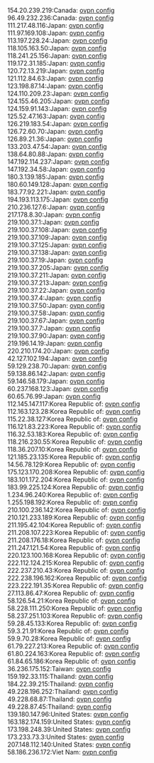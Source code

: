 154.20.239.219:Canada: [ovpn config](vpn/154_20_239_219.ovpn)  
96.49.232.236:Canada: [ovpn config](vpn/96_49_232_236.ovpn)  
111.217.48.116:Japan: [ovpn config](vpn/111_217_48_116.ovpn)  
111.97.169.108:Japan: [ovpn config](vpn/111_97_169_108.ovpn)  
113.197.228.24:Japan: [ovpn config](vpn/113_197_228_24.ovpn)  
118.105.163.50:Japan: [ovpn config](vpn/118_105_163_50.ovpn)  
118.241.25.156:Japan: [ovpn config](vpn/118_241_25_156.ovpn)  
119.172.31.185:Japan: [ovpn config](vpn/119_172_31_185.ovpn)  
120.72.13.219:Japan: [ovpn config](vpn/120_72_13_219.ovpn)  
121.112.84.63:Japan: [ovpn config](vpn/121_112_84_63.ovpn)  
123.198.87.14:Japan: [ovpn config](vpn/123_198_87_14.ovpn)  
124.110.209.23:Japan: [ovpn config](vpn/124_110_209_23.ovpn)  
124.155.46.205:Japan: [ovpn config](vpn/124_155_46_205.ovpn)  
124.159.91.143:Japan: [ovpn config](vpn/124_159_91_143.ovpn)  
125.52.47.163:Japan: [ovpn config](vpn/125_52_47_163.ovpn)  
126.219.183.54:Japan: [ovpn config](vpn/126_219_183_54.ovpn)  
126.72.60.70:Japan: [ovpn config](vpn/126_72_60_70.ovpn)  
126.89.21.36:Japan: [ovpn config](vpn/126_89_21_36.ovpn)  
133.203.47.54:Japan: [ovpn config](vpn/133_203_47_54.ovpn)  
138.64.80.88:Japan: [ovpn config](vpn/138_64_80_88.ovpn)  
147.192.114.237:Japan: [ovpn config](vpn/147_192_114_237.ovpn)  
147.192.34.58:Japan: [ovpn config](vpn/147_192_34_58.ovpn)  
180.3.139.185:Japan: [ovpn config](vpn/180_3_139_185.ovpn)  
180.60.149.128:Japan: [ovpn config](vpn/180_60_149_128.ovpn)  
183.77.92.221:Japan: [ovpn config](vpn/183_77_92_221.ovpn)  
194.193.113.175:Japan: [ovpn config](vpn/194_193_113_175.ovpn)  
210.236.127.6:Japan: [ovpn config](vpn/210_236_127_6.ovpn)  
217.178.8.30:Japan: [ovpn config](vpn/217_178_8_30.ovpn)  
219.100.37.1:Japan: [ovpn config](vpn/219_100_37_1.ovpn)  
219.100.37.108:Japan: [ovpn config](vpn/219_100_37_108.ovpn)  
219.100.37.109:Japan: [ovpn config](vpn/219_100_37_109.ovpn)  
219.100.37.125:Japan: [ovpn config](vpn/219_100_37_125.ovpn)  
219.100.37.138:Japan: [ovpn config](vpn/219_100_37_138.ovpn)  
219.100.37.19:Japan: [ovpn config](vpn/219_100_37_19.ovpn)  
219.100.37.205:Japan: [ovpn config](vpn/219_100_37_205.ovpn)  
219.100.37.211:Japan: [ovpn config](vpn/219_100_37_211.ovpn)  
219.100.37.213:Japan: [ovpn config](vpn/219_100_37_213.ovpn)  
219.100.37.22:Japan: [ovpn config](vpn/219_100_37_22.ovpn)  
219.100.37.4:Japan: [ovpn config](vpn/219_100_37_4.ovpn)  
219.100.37.50:Japan: [ovpn config](vpn/219_100_37_50.ovpn)  
219.100.37.58:Japan: [ovpn config](vpn/219_100_37_58.ovpn)  
219.100.37.67:Japan: [ovpn config](vpn/219_100_37_67.ovpn)  
219.100.37.7:Japan: [ovpn config](vpn/219_100_37_7.ovpn)  
219.100.37.90:Japan: [ovpn config](vpn/219_100_37_90.ovpn)  
219.196.14.19:Japan: [ovpn config](vpn/219_196_14_19.ovpn)  
220.210.174.20:Japan: [ovpn config](vpn/220_210_174_20.ovpn)  
42.127.102.194:Japan: [ovpn config](vpn/42_127_102_194.ovpn)  
59.129.238.70:Japan: [ovpn config](vpn/59_129_238_70.ovpn)  
59.138.86.142:Japan: [ovpn config](vpn/59_138_86_142.ovpn)  
59.146.58.179:Japan: [ovpn config](vpn/59_146_58_179.ovpn)  
60.237.168.123:Japan: [ovpn config](vpn/60_237_168_123.ovpn)  
60.65.76.99:Japan: [ovpn config](vpn/60_65_76_99.ovpn)  
112.145.147.117:Korea Republic of: [ovpn config](vpn/112_145_147_117.ovpn)  
112.163.123.28:Korea Republic of: [ovpn config](vpn/112_163_123_28.ovpn)  
115.22.38.127:Korea Republic of: [ovpn config](vpn/115_22_38_127.ovpn)  
116.121.83.223:Korea Republic of: [ovpn config](vpn/116_121_83_223.ovpn)  
116.32.53.183:Korea Republic of: [ovpn config](vpn/116_32_53_183.ovpn)  
118.216.230.55:Korea Republic of: [ovpn config](vpn/118_216_230_55.ovpn)  
118.36.207.10:Korea Republic of: [ovpn config](vpn/118_36_207_10.ovpn)  
121.185.23.135:Korea Republic of: [ovpn config](vpn/121_185_23_135.ovpn)  
14.56.78.129:Korea Republic of: [ovpn config](vpn/14_56_78_129.ovpn)  
175.123.170.208:Korea Republic of: [ovpn config](vpn/175_123_170_208.ovpn)  
183.101.172.204:Korea Republic of: [ovpn config](vpn/183_101_172_204.ovpn)  
183.99.225.124:Korea Republic of: [ovpn config](vpn/183_99_225_124.ovpn)  
1.234.96.240:Korea Republic of: [ovpn config](vpn/1_234_96_240.ovpn)  
1.255.198.192:Korea Republic of: [ovpn config](vpn/1_255_198_192.ovpn)  
210.100.236.142:Korea Republic of: [ovpn config](vpn/210_100_236_142.ovpn)  
210.121.233.189:Korea Republic of: [ovpn config](vpn/210_121_233_189.ovpn)  
211.195.42.104:Korea Republic of: [ovpn config](vpn/211_195_42_104.ovpn)  
211.208.107.223:Korea Republic of: [ovpn config](vpn/211_208_107_223.ovpn)  
211.208.176.18:Korea Republic of: [ovpn config](vpn/211_208_176_18.ovpn)  
211.247.121.54:Korea Republic of: [ovpn config](vpn/211_247_121_54.ovpn)  
220.123.100.168:Korea Republic of: [ovpn config](vpn/220_123_100_168.ovpn)  
222.112.124.215:Korea Republic of: [ovpn config](vpn/222_112_124_215.ovpn)  
222.237.210.43:Korea Republic of: [ovpn config](vpn/222_237_210_43.ovpn)  
222.238.196.162:Korea Republic of: [ovpn config](vpn/222_238_196_162.ovpn)  
223.222.191.35:Korea Republic of: [ovpn config](vpn/223_222_191_35.ovpn)  
27.113.86.47:Korea Republic of: [ovpn config](vpn/27_113_86_47.ovpn)  
58.126.54.21:Korea Republic of: [ovpn config](vpn/58_126_54_21.ovpn)  
58.228.111.250:Korea Republic of: [ovpn config](vpn/58_228_111_250.ovpn)  
58.237.251.103:Korea Republic of: [ovpn config](vpn/58_237_251_103.ovpn)  
59.28.45.133:Korea Republic of: [ovpn config](vpn/59_28_45_133.ovpn)  
59.3.21.91:Korea Republic of: [ovpn config](vpn/59_3_21_91.ovpn)  
59.9.70.28:Korea Republic of: [ovpn config](vpn/59_9_70_28.ovpn)  
61.79.227.213:Korea Republic of: [ovpn config](vpn/61_79_227_213.ovpn)  
61.80.224.163:Korea Republic of: [ovpn config](vpn/61_80_224_163.ovpn)  
61.84.65.186:Korea Republic of: [ovpn config](vpn/61_84_65_186.ovpn)  
36.236.175.152:Taiwan: [ovpn config](vpn/36_236_175_152.ovpn)  
159.192.33.115:Thailand: [ovpn config](vpn/159_192_33_115.ovpn)  
184.22.39.215:Thailand: [ovpn config](vpn/184_22_39_215.ovpn)  
49.228.196.252:Thailand: [ovpn config](vpn/49_228_196_252.ovpn)  
49.228.68.87:Thailand: [ovpn config](vpn/49_228_68_87.ovpn)  
49.228.87.45:Thailand: [ovpn config](vpn/49_228_87_45.ovpn)  
139.180.147.96:United States: [ovpn config](vpn/139_180_147_96.ovpn)  
163.182.174.159:United States: [ovpn config](vpn/163_182_174_159.ovpn)  
173.198.248.39:United States: [ovpn config](vpn/173_198_248_39.ovpn)  
173.233.73.3:United States: [ovpn config](vpn/173_233_73_3.ovpn)  
207.148.112.140:United States: [ovpn config](vpn/207_148_112_140.ovpn)  
58.186.236.172:Viet Nam: [ovpn config](vpn/58_186_236_172.ovpn)  

